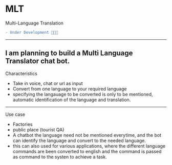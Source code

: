 # MLT
Multi-Language Translation
```diff 
- Under Development 👨‍💻🤖
```
-------------------------------------------------------------------------------------------------------------------------------------
I am planning to build a Multi Language Translator chat bot.
-------------------------------------------------------------------------------------------------------------------------------------
Characteristics
- Take in voice, chat or url as input
- Convert from one language to your required language
- specifying the langauage to be converted is only to be mentioned, automatic identification of the language and translation.
-------------------------------------------------------------------------------------------------------------------------------------
Use case
- Factories
- public place (tourist QA)
- A chatbot the language need not be mentioned everytime, and the bot can identify the language and convert to the needed language.
- this can also used for various applications, where the different language commands are been converted to english and the command is passed as command to the systen to achieve a task.
